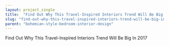 ```yaml
---
layout: project_single
title:  "Find Out Why This Travel-Inspired Interiors Trend Will Be Big In 2017"
slug: "find-out-why-this-travel-inspired-interiors-trend-will-be-big-in-2017"
parent: "bohemian-style-bedroom-interior-design"
---
```

Find Out Why This Travel-Inspired Interiors Trend Will Be Big In 2017
